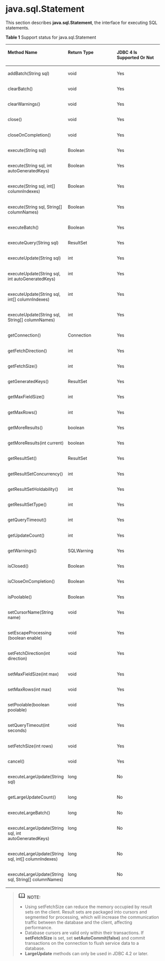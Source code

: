 # java.sql.Statement<a name="EN-US_TOPIC_0289900015"></a>

This section describes  **java.sql.Statement**, the interface for executing SQL statements.

**Table  1**  Support status for java.sql.Statement

<a name="en-us_topic_0237120398_en-us_topic_0213179164_en-us_topic_0189250755_en-us_topic_0059777679_en-us_topic_0058965266_table29004196"></a>
<table><thead align="left"><tr id="en-us_topic_0237120398_en-us_topic_0213179164_en-us_topic_0189250755_en-us_topic_0059777679_en-us_topic_0058965266_row609630"><th class="cellrowborder" valign="top" width="32.22%" id="mcps1.2.4.1.1"><p id="en-us_topic_0237120398_en-us_topic_0213179164_en-us_topic_0189250755_en-us_topic_0059777679_en-us_topic_0058965266_p1185663"><a name="en-us_topic_0237120398_en-us_topic_0213179164_en-us_topic_0189250755_en-us_topic_0059777679_en-us_topic_0058965266_p1185663"></a><a name="en-us_topic_0237120398_en-us_topic_0213179164_en-us_topic_0189250755_en-us_topic_0059777679_en-us_topic_0058965266_p1185663"></a>Method Name</p>
</th>
<th class="cellrowborder" valign="top" width="35.18%" id="mcps1.2.4.1.2"><p id="en-us_topic_0237120398_en-us_topic_0213179164_en-us_topic_0189250755_en-us_topic_0059777679_en-us_topic_0058965266_p27392696"><a name="en-us_topic_0237120398_en-us_topic_0213179164_en-us_topic_0189250755_en-us_topic_0059777679_en-us_topic_0058965266_p27392696"></a><a name="en-us_topic_0237120398_en-us_topic_0213179164_en-us_topic_0189250755_en-us_topic_0059777679_en-us_topic_0058965266_p27392696"></a>Return Type</p>
</th>
<th class="cellrowborder" valign="top" width="32.6%" id="mcps1.2.4.1.3"><p id="en-us_topic_0237120398_en-us_topic_0213179164_en-us_topic_0189250755_en-us_topic_0059777679_en-us_topic_0058965266_p25146373"><a name="en-us_topic_0237120398_en-us_topic_0213179164_en-us_topic_0189250755_en-us_topic_0059777679_en-us_topic_0058965266_p25146373"></a><a name="en-us_topic_0237120398_en-us_topic_0213179164_en-us_topic_0189250755_en-us_topic_0059777679_en-us_topic_0058965266_p25146373"></a>JDBC 4 Is Supported Or Not</p>
</th>
</tr>
</thead>
<tbody><tr id="row1940543416342"><td class="cellrowborder" valign="top" width="32.22%" headers="mcps1.2.4.1.1 "><p id="p640523423416"><a name="p640523423416"></a><a name="p640523423416"></a>addBatch​(String sql)</p>
</td>
<td class="cellrowborder" valign="top" width="35.18%" headers="mcps1.2.4.1.2 "><p id="p540512346348"><a name="p540512346348"></a><a name="p540512346348"></a>void</p>
</td>
<td class="cellrowborder" valign="top" width="32.6%" headers="mcps1.2.4.1.3 "><p id="p440673403415"><a name="p440673403415"></a><a name="p440673403415"></a>Yes</p>
</td>
</tr>
<tr id="row191321120183514"><td class="cellrowborder" valign="top" width="32.22%" headers="mcps1.2.4.1.1 "><p id="p1613210202354"><a name="p1613210202354"></a><a name="p1613210202354"></a>clearBatch()</p>
</td>
<td class="cellrowborder" valign="top" width="35.18%" headers="mcps1.2.4.1.2 "><p id="p181329200354"><a name="p181329200354"></a><a name="p181329200354"></a>void</p>
</td>
<td class="cellrowborder" valign="top" width="32.6%" headers="mcps1.2.4.1.3 "><p id="p16132112015350"><a name="p16132112015350"></a><a name="p16132112015350"></a>Yes</p>
</td>
</tr>
<tr id="row5284032103510"><td class="cellrowborder" valign="top" width="32.22%" headers="mcps1.2.4.1.1 "><p id="p428493293511"><a name="p428493293511"></a><a name="p428493293511"></a>clearWarnings()</p>
</td>
<td class="cellrowborder" valign="top" width="35.18%" headers="mcps1.2.4.1.2 "><p id="p1528423233512"><a name="p1528423233512"></a><a name="p1528423233512"></a>void</p>
</td>
<td class="cellrowborder" valign="top" width="32.6%" headers="mcps1.2.4.1.3 "><p id="p1628473218353"><a name="p1628473218353"></a><a name="p1628473218353"></a>Yes</p>
</td>
</tr>
<tr id="en-us_topic_0237120398_en-us_topic_0213179164_en-us_topic_0189250755_en-us_topic_0059777679_en-us_topic_0058965266_row37638936"><td class="cellrowborder" valign="top" width="32.22%" headers="mcps1.2.4.1.1 "><p id="en-us_topic_0237120398_en-us_topic_0213179164_en-us_topic_0189250755_en-us_topic_0059777679_en-us_topic_0058965266_p24508923"><a name="en-us_topic_0237120398_en-us_topic_0213179164_en-us_topic_0189250755_en-us_topic_0059777679_en-us_topic_0058965266_p24508923"></a><a name="en-us_topic_0237120398_en-us_topic_0213179164_en-us_topic_0189250755_en-us_topic_0059777679_en-us_topic_0058965266_p24508923"></a>close()</p>
</td>
<td class="cellrowborder" valign="top" width="35.18%" headers="mcps1.2.4.1.2 "><p id="en-us_topic_0237120398_en-us_topic_0213179164_en-us_topic_0189250755_en-us_topic_0059777679_en-us_topic_0058965266_p21120241"><a name="en-us_topic_0237120398_en-us_topic_0213179164_en-us_topic_0189250755_en-us_topic_0059777679_en-us_topic_0058965266_p21120241"></a><a name="en-us_topic_0237120398_en-us_topic_0213179164_en-us_topic_0189250755_en-us_topic_0059777679_en-us_topic_0058965266_p21120241"></a>void</p>
</td>
<td class="cellrowborder" valign="top" width="32.6%" headers="mcps1.2.4.1.3 "><p id="en-us_topic_0237120398_en-us_topic_0213179164_en-us_topic_0189250755_en-us_topic_0059777679_en-us_topic_0058965266_p42500988"><a name="en-us_topic_0237120398_en-us_topic_0213179164_en-us_topic_0189250755_en-us_topic_0059777679_en-us_topic_0058965266_p42500988"></a><a name="en-us_topic_0237120398_en-us_topic_0213179164_en-us_topic_0189250755_en-us_topic_0059777679_en-us_topic_0058965266_p42500988"></a>Yes</p>
</td>
</tr>
<tr id="row847713073613"><td class="cellrowborder" valign="top" width="32.22%" headers="mcps1.2.4.1.1 "><p id="p13477133073618"><a name="p13477133073618"></a><a name="p13477133073618"></a>closeOnCompletion()</p>
</td>
<td class="cellrowborder" valign="top" width="35.18%" headers="mcps1.2.4.1.2 "><p id="p94772030133610"><a name="p94772030133610"></a><a name="p94772030133610"></a>void</p>
</td>
<td class="cellrowborder" valign="top" width="32.6%" headers="mcps1.2.4.1.3 "><p id="p124771930103611"><a name="p124771930103611"></a><a name="p124771930103611"></a>Yes</p>
</td>
</tr>
<tr id="en-us_topic_0237120398_en-us_topic_0213179164_en-us_topic_0189250755_en-us_topic_0059777679_en-us_topic_0058965266_row37959876"><td class="cellrowborder" valign="top" width="32.22%" headers="mcps1.2.4.1.1 "><p id="en-us_topic_0237120398_en-us_topic_0213179164_en-us_topic_0189250755_en-us_topic_0059777679_en-us_topic_0058965266_p16000688"><a name="en-us_topic_0237120398_en-us_topic_0213179164_en-us_topic_0189250755_en-us_topic_0059777679_en-us_topic_0058965266_p16000688"></a><a name="en-us_topic_0237120398_en-us_topic_0213179164_en-us_topic_0189250755_en-us_topic_0059777679_en-us_topic_0058965266_p16000688"></a>execute(String sql)</p>
</td>
<td class="cellrowborder" valign="top" width="35.18%" headers="mcps1.2.4.1.2 "><p id="en-us_topic_0237120398_en-us_topic_0213179164_en-us_topic_0189250755_en-us_topic_0059777679_en-us_topic_0058965266_p61133019"><a name="en-us_topic_0237120398_en-us_topic_0213179164_en-us_topic_0189250755_en-us_topic_0059777679_en-us_topic_0058965266_p61133019"></a><a name="en-us_topic_0237120398_en-us_topic_0213179164_en-us_topic_0189250755_en-us_topic_0059777679_en-us_topic_0058965266_p61133019"></a><span id="en-us_topic_0237120398_en-us_topic_0213179164_en-us_topic_0189250755_text8662312165011"><a name="en-us_topic_0237120398_en-us_topic_0213179164_en-us_topic_0189250755_text8662312165011"></a><a name="en-us_topic_0237120398_en-us_topic_0213179164_en-us_topic_0189250755_text8662312165011"></a>Boolean</span></p>
</td>
<td class="cellrowborder" valign="top" width="32.6%" headers="mcps1.2.4.1.3 "><p id="en-us_topic_0237120398_en-us_topic_0213179164_en-us_topic_0189250755_en-us_topic_0059777679_en-us_topic_0058965266_p23615318"><a name="en-us_topic_0237120398_en-us_topic_0213179164_en-us_topic_0189250755_en-us_topic_0059777679_en-us_topic_0058965266_p23615318"></a><a name="en-us_topic_0237120398_en-us_topic_0213179164_en-us_topic_0189250755_en-us_topic_0059777679_en-us_topic_0058965266_p23615318"></a>Yes</p>
</td>
</tr>
<tr id="row1690211123385"><td class="cellrowborder" valign="top" width="32.22%" headers="mcps1.2.4.1.1 "><p id="p4902112173814"><a name="p4902112173814"></a><a name="p4902112173814"></a>execute​(String sql, int autoGeneratedKeys)</p>
</td>
<td class="cellrowborder" valign="top" width="35.18%" headers="mcps1.2.4.1.2 "><p id="p1290211128387"><a name="p1290211128387"></a><a name="p1290211128387"></a><span id="text9800162923817"><a name="text9800162923817"></a><a name="text9800162923817"></a>Boolean</span></p>
</td>
<td class="cellrowborder" valign="top" width="32.6%" headers="mcps1.2.4.1.3 "><p id="p11902121213815"><a name="p11902121213815"></a><a name="p11902121213815"></a>Yes</p>
</td>
</tr>
<tr id="row16314163933820"><td class="cellrowborder" valign="top" width="32.22%" headers="mcps1.2.4.1.1 "><p id="p331413923819"><a name="p331413923819"></a><a name="p331413923819"></a>execute​(String sql, int[] columnIndexes)</p>
</td>
<td class="cellrowborder" valign="top" width="35.18%" headers="mcps1.2.4.1.2 "><p id="p9314839203818"><a name="p9314839203818"></a><a name="p9314839203818"></a><span id="text334154973819"><a name="text334154973819"></a><a name="text334154973819"></a>Boolean</span></p>
</td>
<td class="cellrowborder" valign="top" width="32.6%" headers="mcps1.2.4.1.3 "><p id="p163147397386"><a name="p163147397386"></a><a name="p163147397386"></a>Yes</p>
</td>
</tr>
<tr id="row267415216383"><td class="cellrowborder" valign="top" width="32.22%" headers="mcps1.2.4.1.1 "><p id="p106741552103810"><a name="p106741552103810"></a><a name="p106741552103810"></a>execute​(String sql, String[] columnNames)</p>
</td>
<td class="cellrowborder" valign="top" width="35.18%" headers="mcps1.2.4.1.2 "><p id="p1067410528388"><a name="p1067410528388"></a><a name="p1067410528388"></a><span id="text1766515053910"><a name="text1766515053910"></a><a name="text1766515053910"></a>Boolean</span></p>
</td>
<td class="cellrowborder" valign="top" width="32.6%" headers="mcps1.2.4.1.3 "><p id="p1467445243820"><a name="p1467445243820"></a><a name="p1467445243820"></a>Yes</p>
</td>
</tr>
<tr id="row147485103913"><td class="cellrowborder" valign="top" width="32.22%" headers="mcps1.2.4.1.1 "><p id="p97495133918"><a name="p97495133918"></a><a name="p97495133918"></a>executeBatch()</p>
</td>
<td class="cellrowborder" valign="top" width="35.18%" headers="mcps1.2.4.1.2 "><p id="p197410563915"><a name="p197410563915"></a><a name="p197410563915"></a><span id="text12823334203913"><a name="text12823334203913"></a><a name="text12823334203913"></a>Boolean</span></p>
</td>
<td class="cellrowborder" valign="top" width="32.6%" headers="mcps1.2.4.1.3 "><p id="p177419543916"><a name="p177419543916"></a><a name="p177419543916"></a>Yes</p>
</td>
</tr>
<tr id="en-us_topic_0237120398_en-us_topic_0213179164_en-us_topic_0189250755_en-us_topic_0059777679_en-us_topic_0058965266_row43652314"><td class="cellrowborder" valign="top" width="32.22%" headers="mcps1.2.4.1.1 "><p id="en-us_topic_0237120398_en-us_topic_0213179164_en-us_topic_0189250755_en-us_topic_0059777679_en-us_topic_0058965266_p58916306"><a name="en-us_topic_0237120398_en-us_topic_0213179164_en-us_topic_0189250755_en-us_topic_0059777679_en-us_topic_0058965266_p58916306"></a><a name="en-us_topic_0237120398_en-us_topic_0213179164_en-us_topic_0189250755_en-us_topic_0059777679_en-us_topic_0058965266_p58916306"></a>executeQuery(String sql)</p>
</td>
<td class="cellrowborder" valign="top" width="35.18%" headers="mcps1.2.4.1.2 "><p id="en-us_topic_0237120398_en-us_topic_0213179164_en-us_topic_0189250755_en-us_topic_0059777679_en-us_topic_0058965266_p33934608"><a name="en-us_topic_0237120398_en-us_topic_0213179164_en-us_topic_0189250755_en-us_topic_0059777679_en-us_topic_0058965266_p33934608"></a><a name="en-us_topic_0237120398_en-us_topic_0213179164_en-us_topic_0189250755_en-us_topic_0059777679_en-us_topic_0058965266_p33934608"></a>ResultSet</p>
</td>
<td class="cellrowborder" valign="top" width="32.6%" headers="mcps1.2.4.1.3 "><p id="en-us_topic_0237120398_en-us_topic_0213179164_en-us_topic_0189250755_en-us_topic_0059777679_en-us_topic_0058965266_p39492775"><a name="en-us_topic_0237120398_en-us_topic_0213179164_en-us_topic_0189250755_en-us_topic_0059777679_en-us_topic_0058965266_p39492775"></a><a name="en-us_topic_0237120398_en-us_topic_0213179164_en-us_topic_0189250755_en-us_topic_0059777679_en-us_topic_0058965266_p39492775"></a>Yes</p>
</td>
</tr>
<tr id="en-us_topic_0237120398_en-us_topic_0213179164_en-us_topic_0189250755_en-us_topic_0059777679_en-us_topic_0058965266_row12742307"><td class="cellrowborder" valign="top" width="32.22%" headers="mcps1.2.4.1.1 "><p id="en-us_topic_0237120398_en-us_topic_0213179164_en-us_topic_0189250755_en-us_topic_0059777679_en-us_topic_0058965266_p59468506"><a name="en-us_topic_0237120398_en-us_topic_0213179164_en-us_topic_0189250755_en-us_topic_0059777679_en-us_topic_0058965266_p59468506"></a><a name="en-us_topic_0237120398_en-us_topic_0213179164_en-us_topic_0189250755_en-us_topic_0059777679_en-us_topic_0058965266_p59468506"></a>executeUpdate(String sql)</p>
</td>
<td class="cellrowborder" valign="top" width="35.18%" headers="mcps1.2.4.1.2 "><p id="en-us_topic_0237120398_en-us_topic_0213179164_en-us_topic_0189250755_en-us_topic_0059777679_en-us_topic_0058965266_p51032441"><a name="en-us_topic_0237120398_en-us_topic_0213179164_en-us_topic_0189250755_en-us_topic_0059777679_en-us_topic_0058965266_p51032441"></a><a name="en-us_topic_0237120398_en-us_topic_0213179164_en-us_topic_0189250755_en-us_topic_0059777679_en-us_topic_0058965266_p51032441"></a>int</p>
</td>
<td class="cellrowborder" valign="top" width="32.6%" headers="mcps1.2.4.1.3 "><p id="en-us_topic_0237120398_en-us_topic_0213179164_en-us_topic_0189250755_en-us_topic_0059777679_en-us_topic_0058965266_p25652689"><a name="en-us_topic_0237120398_en-us_topic_0213179164_en-us_topic_0189250755_en-us_topic_0059777679_en-us_topic_0058965266_p25652689"></a><a name="en-us_topic_0237120398_en-us_topic_0213179164_en-us_topic_0189250755_en-us_topic_0059777679_en-us_topic_0058965266_p25652689"></a>Yes</p>
</td>
</tr>
<tr id="row1276495816395"><td class="cellrowborder" valign="top" width="32.22%" headers="mcps1.2.4.1.1 "><p id="p117648584396"><a name="p117648584396"></a><a name="p117648584396"></a>executeUpdate​(String sql, int autoGeneratedKeys)</p>
</td>
<td class="cellrowborder" valign="top" width="35.18%" headers="mcps1.2.4.1.2 "><p id="p1076413584397"><a name="p1076413584397"></a><a name="p1076413584397"></a>int</p>
</td>
<td class="cellrowborder" valign="top" width="32.6%" headers="mcps1.2.4.1.3 "><p id="p177641658143910"><a name="p177641658143910"></a><a name="p177641658143910"></a>Yes</p>
</td>
</tr>
<tr id="row12111348134017"><td class="cellrowborder" valign="top" width="32.22%" headers="mcps1.2.4.1.1 "><p id="p191274813407"><a name="p191274813407"></a><a name="p191274813407"></a>executeUpdate​(String sql, int[] columnIndexes)</p>
</td>
<td class="cellrowborder" valign="top" width="35.18%" headers="mcps1.2.4.1.2 "><p id="p191224814018"><a name="p191224814018"></a><a name="p191224814018"></a>int</p>
</td>
<td class="cellrowborder" valign="top" width="32.6%" headers="mcps1.2.4.1.3 "><p id="p141224834015"><a name="p141224834015"></a><a name="p141224834015"></a>Yes</p>
</td>
</tr>
<tr id="row12396181111416"><td class="cellrowborder" valign="top" width="32.22%" headers="mcps1.2.4.1.1 "><p id="p43961211174111"><a name="p43961211174111"></a><a name="p43961211174111"></a>executeUpdate​(String sql, String[] columnNames)</p>
</td>
<td class="cellrowborder" valign="top" width="35.18%" headers="mcps1.2.4.1.2 "><p id="p10396131154111"><a name="p10396131154111"></a><a name="p10396131154111"></a>int</p>
</td>
<td class="cellrowborder" valign="top" width="32.6%" headers="mcps1.2.4.1.3 "><p id="p1839651194111"><a name="p1839651194111"></a><a name="p1839651194111"></a>Yes</p>
</td>
</tr>
<tr id="en-us_topic_0237120398_en-us_topic_0213179164_en-us_topic_0189250755_en-us_topic_0059777679_en-us_topic_0058965266_row17415287"><td class="cellrowborder" valign="top" width="32.22%" headers="mcps1.2.4.1.1 "><p id="en-us_topic_0237120398_en-us_topic_0213179164_en-us_topic_0189250755_en-us_topic_0059777679_en-us_topic_0058965266_p32431541"><a name="en-us_topic_0237120398_en-us_topic_0213179164_en-us_topic_0189250755_en-us_topic_0059777679_en-us_topic_0058965266_p32431541"></a><a name="en-us_topic_0237120398_en-us_topic_0213179164_en-us_topic_0189250755_en-us_topic_0059777679_en-us_topic_0058965266_p32431541"></a>getConnection()</p>
</td>
<td class="cellrowborder" valign="top" width="35.18%" headers="mcps1.2.4.1.2 "><p id="en-us_topic_0237120398_en-us_topic_0213179164_en-us_topic_0189250755_en-us_topic_0059777679_en-us_topic_0058965266_p29842167"><a name="en-us_topic_0237120398_en-us_topic_0213179164_en-us_topic_0189250755_en-us_topic_0059777679_en-us_topic_0058965266_p29842167"></a><a name="en-us_topic_0237120398_en-us_topic_0213179164_en-us_topic_0189250755_en-us_topic_0059777679_en-us_topic_0058965266_p29842167"></a>Connection</p>
</td>
<td class="cellrowborder" valign="top" width="32.6%" headers="mcps1.2.4.1.3 "><p id="en-us_topic_0237120398_en-us_topic_0213179164_en-us_topic_0189250755_en-us_topic_0059777679_en-us_topic_0058965266_p3770917"><a name="en-us_topic_0237120398_en-us_topic_0213179164_en-us_topic_0189250755_en-us_topic_0059777679_en-us_topic_0058965266_p3770917"></a><a name="en-us_topic_0237120398_en-us_topic_0213179164_en-us_topic_0189250755_en-us_topic_0059777679_en-us_topic_0058965266_p3770917"></a>Yes</p>
</td>
</tr>
<tr id="row17536174710412"><td class="cellrowborder" valign="top" width="32.22%" headers="mcps1.2.4.1.1 "><p id="p4536134711413"><a name="p4536134711413"></a><a name="p4536134711413"></a>getFetchDirection()</p>
</td>
<td class="cellrowborder" valign="top" width="35.18%" headers="mcps1.2.4.1.2 "><p id="p1053694717419"><a name="p1053694717419"></a><a name="p1053694717419"></a>int</p>
</td>
<td class="cellrowborder" valign="top" width="32.6%" headers="mcps1.2.4.1.3 "><p id="p155362471419"><a name="p155362471419"></a><a name="p155362471419"></a>Yes</p>
</td>
</tr>
<tr id="row1455316813421"><td class="cellrowborder" valign="top" width="32.22%" headers="mcps1.2.4.1.1 "><p id="p255319812424"><a name="p255319812424"></a><a name="p255319812424"></a>getFetchSize()</p>
</td>
<td class="cellrowborder" valign="top" width="35.18%" headers="mcps1.2.4.1.2 "><p id="p135538884211"><a name="p135538884211"></a><a name="p135538884211"></a>int</p>
</td>
<td class="cellrowborder" valign="top" width="32.6%" headers="mcps1.2.4.1.3 "><p id="p155368194213"><a name="p155368194213"></a><a name="p155368194213"></a>Yes</p>
</td>
</tr>
<tr id="row17436142416421"><td class="cellrowborder" valign="top" width="32.22%" headers="mcps1.2.4.1.1 "><p id="p143632418421"><a name="p143632418421"></a><a name="p143632418421"></a>getGeneratedKeys()</p>
</td>
<td class="cellrowborder" valign="top" width="35.18%" headers="mcps1.2.4.1.2 "><p id="p5436202419423"><a name="p5436202419423"></a><a name="p5436202419423"></a>ResultSet</p>
</td>
<td class="cellrowborder" valign="top" width="32.6%" headers="mcps1.2.4.1.3 "><p id="p1143614244421"><a name="p1143614244421"></a><a name="p1143614244421"></a>Yes</p>
</td>
</tr>
<tr id="row1063114444219"><td class="cellrowborder" valign="top" width="32.22%" headers="mcps1.2.4.1.1 "><p id="p363134464215"><a name="p363134464215"></a><a name="p363134464215"></a>getMaxFieldSize()</p>
</td>
<td class="cellrowborder" valign="top" width="35.18%" headers="mcps1.2.4.1.2 "><p id="p56317447426"><a name="p56317447426"></a><a name="p56317447426"></a>int</p>
</td>
<td class="cellrowborder" valign="top" width="32.6%" headers="mcps1.2.4.1.3 "><p id="p563744134215"><a name="p563744134215"></a><a name="p563744134215"></a>Yes</p>
</td>
</tr>
<tr id="row14501131124313"><td class="cellrowborder" valign="top" width="32.22%" headers="mcps1.2.4.1.1 "><p id="p2700103516431"><a name="p2700103516431"></a><a name="p2700103516431"></a>getMaxRows()</p>
</td>
<td class="cellrowborder" valign="top" width="35.18%" headers="mcps1.2.4.1.2 "><p id="p19841957114314"><a name="p19841957114314"></a><a name="p19841957114314"></a>int</p>
</td>
<td class="cellrowborder" valign="top" width="32.6%" headers="mcps1.2.4.1.3 "><p id="p13501116437"><a name="p13501116437"></a><a name="p13501116437"></a>Yes</p>
</td>
</tr>
<tr id="row175816190430"><td class="cellrowborder" valign="top" width="32.22%" headers="mcps1.2.4.1.1 "><p id="p1270013516438"><a name="p1270013516438"></a><a name="p1270013516438"></a>getMoreResults()</p>
</td>
<td class="cellrowborder" valign="top" width="35.18%" headers="mcps1.2.4.1.2 "><p id="p085135713431"><a name="p085135713431"></a><a name="p085135713431"></a>boolean</p>
</td>
<td class="cellrowborder" valign="top" width="32.6%" headers="mcps1.2.4.1.3 "><p id="p358419194310"><a name="p358419194310"></a><a name="p358419194310"></a>Yes</p>
</td>
</tr>
<tr id="row1559682664313"><td class="cellrowborder" valign="top" width="32.22%" headers="mcps1.2.4.1.1 "><p id="p1701635124314"><a name="p1701635124314"></a><a name="p1701635124314"></a>getMoreResults​(int current)</p>
</td>
<td class="cellrowborder" valign="top" width="35.18%" headers="mcps1.2.4.1.2 "><p id="p128515572430"><a name="p128515572430"></a><a name="p128515572430"></a>boolean</p>
</td>
<td class="cellrowborder" valign="top" width="32.6%" headers="mcps1.2.4.1.3 "><p id="p1559632610438"><a name="p1559632610438"></a><a name="p1559632610438"></a>Yes</p>
</td>
</tr>
<tr id="en-us_topic_0237120398_en-us_topic_0213179164_en-us_topic_0189250755_en-us_topic_0059777679_en-us_topic_0058965266_row65640894"><td class="cellrowborder" valign="top" width="32.22%" headers="mcps1.2.4.1.1 "><p id="en-us_topic_0237120398_en-us_topic_0213179164_en-us_topic_0189250755_en-us_topic_0059777679_en-us_topic_0058965266_p8880240"><a name="en-us_topic_0237120398_en-us_topic_0213179164_en-us_topic_0189250755_en-us_topic_0059777679_en-us_topic_0058965266_p8880240"></a><a name="en-us_topic_0237120398_en-us_topic_0213179164_en-us_topic_0189250755_en-us_topic_0059777679_en-us_topic_0058965266_p8880240"></a>getResultSet()</p>
</td>
<td class="cellrowborder" valign="top" width="35.18%" headers="mcps1.2.4.1.2 "><p id="en-us_topic_0237120398_en-us_topic_0213179164_en-us_topic_0189250755_en-us_topic_0059777679_en-us_topic_0058965266_p30949584"><a name="en-us_topic_0237120398_en-us_topic_0213179164_en-us_topic_0189250755_en-us_topic_0059777679_en-us_topic_0058965266_p30949584"></a><a name="en-us_topic_0237120398_en-us_topic_0213179164_en-us_topic_0189250755_en-us_topic_0059777679_en-us_topic_0058965266_p30949584"></a>ResultSet</p>
</td>
<td class="cellrowborder" valign="top" width="32.6%" headers="mcps1.2.4.1.3 "><p id="en-us_topic_0237120398_en-us_topic_0213179164_en-us_topic_0189250755_en-us_topic_0059777679_en-us_topic_0058965266_p15409505"><a name="en-us_topic_0237120398_en-us_topic_0213179164_en-us_topic_0189250755_en-us_topic_0059777679_en-us_topic_0058965266_p15409505"></a><a name="en-us_topic_0237120398_en-us_topic_0213179164_en-us_topic_0189250755_en-us_topic_0059777679_en-us_topic_0058965266_p15409505"></a>Yes</p>
</td>
</tr>
<tr id="row122941237174513"><td class="cellrowborder" valign="top" width="32.22%" headers="mcps1.2.4.1.1 "><p id="p10261556204516"><a name="p10261556204516"></a><a name="p10261556204516"></a>getResultSetConcurrency()</p>
</td>
<td class="cellrowborder" valign="top" width="35.18%" headers="mcps1.2.4.1.2 "><p id="p9804220466"><a name="p9804220466"></a><a name="p9804220466"></a>int</p>
</td>
<td class="cellrowborder" valign="top" width="32.6%" headers="mcps1.2.4.1.3 "><p id="p17294737154517"><a name="p17294737154517"></a><a name="p17294737154517"></a>Yes</p>
</td>
</tr>
<tr id="row978116405453"><td class="cellrowborder" valign="top" width="32.22%" headers="mcps1.2.4.1.1 "><p id="p6261756104515"><a name="p6261756104515"></a><a name="p6261756104515"></a>getResultSetHoldability()</p>
</td>
<td class="cellrowborder" valign="top" width="35.18%" headers="mcps1.2.4.1.2 "><p id="p68041828463"><a name="p68041828463"></a><a name="p68041828463"></a>int</p>
</td>
<td class="cellrowborder" valign="top" width="32.6%" headers="mcps1.2.4.1.3 "><p id="p15781640194512"><a name="p15781640194512"></a><a name="p15781640194512"></a>Yes</p>
</td>
</tr>
<tr id="row47071349174517"><td class="cellrowborder" valign="top" width="32.22%" headers="mcps1.2.4.1.1 "><p id="p192665654510"><a name="p192665654510"></a><a name="p192665654510"></a>getResultSetType()</p>
</td>
<td class="cellrowborder" valign="top" width="35.18%" headers="mcps1.2.4.1.2 "><p id="p158046214616"><a name="p158046214616"></a><a name="p158046214616"></a>int</p>
</td>
<td class="cellrowborder" valign="top" width="32.6%" headers="mcps1.2.4.1.3 "><p id="p370744924512"><a name="p370744924512"></a><a name="p370744924512"></a>Yes</p>
</td>
</tr>
<tr id="en-us_topic_0237120398_en-us_topic_0213179164_en-us_topic_0189250755_en-us_topic_0059777679_en-us_topic_0058965266_row6055731"><td class="cellrowborder" valign="top" width="32.22%" headers="mcps1.2.4.1.1 "><p id="en-us_topic_0237120398_en-us_topic_0213179164_en-us_topic_0189250755_en-us_topic_0059777679_en-us_topic_0058965266_p44295845"><a name="en-us_topic_0237120398_en-us_topic_0213179164_en-us_topic_0189250755_en-us_topic_0059777679_en-us_topic_0058965266_p44295845"></a><a name="en-us_topic_0237120398_en-us_topic_0213179164_en-us_topic_0189250755_en-us_topic_0059777679_en-us_topic_0058965266_p44295845"></a>getQueryTimeout()</p>
</td>
<td class="cellrowborder" valign="top" width="35.18%" headers="mcps1.2.4.1.2 "><p id="en-us_topic_0237120398_en-us_topic_0213179164_en-us_topic_0189250755_en-us_topic_0059777679_en-us_topic_0058965266_p53884282"><a name="en-us_topic_0237120398_en-us_topic_0213179164_en-us_topic_0189250755_en-us_topic_0059777679_en-us_topic_0058965266_p53884282"></a><a name="en-us_topic_0237120398_en-us_topic_0213179164_en-us_topic_0189250755_en-us_topic_0059777679_en-us_topic_0058965266_p53884282"></a>int</p>
</td>
<td class="cellrowborder" valign="top" width="32.6%" headers="mcps1.2.4.1.3 "><p id="en-us_topic_0237120398_en-us_topic_0213179164_en-us_topic_0189250755_en-us_topic_0059777679_en-us_topic_0058965266_p66416078"><a name="en-us_topic_0237120398_en-us_topic_0213179164_en-us_topic_0189250755_en-us_topic_0059777679_en-us_topic_0058965266_p66416078"></a><a name="en-us_topic_0237120398_en-us_topic_0213179164_en-us_topic_0189250755_en-us_topic_0059777679_en-us_topic_0058965266_p66416078"></a>Yes</p>
</td>
</tr>
<tr id="en-us_topic_0237120398_en-us_topic_0213179164_en-us_topic_0189250755_en-us_topic_0059777679_en-us_topic_0058965266_row11397445"><td class="cellrowborder" valign="top" width="32.22%" headers="mcps1.2.4.1.1 "><p id="en-us_topic_0237120398_en-us_topic_0213179164_en-us_topic_0189250755_en-us_topic_0059777679_en-us_topic_0058965266_p18756861"><a name="en-us_topic_0237120398_en-us_topic_0213179164_en-us_topic_0189250755_en-us_topic_0059777679_en-us_topic_0058965266_p18756861"></a><a name="en-us_topic_0237120398_en-us_topic_0213179164_en-us_topic_0189250755_en-us_topic_0059777679_en-us_topic_0058965266_p18756861"></a>getUpdateCount()</p>
</td>
<td class="cellrowborder" valign="top" width="35.18%" headers="mcps1.2.4.1.2 "><p id="en-us_topic_0237120398_en-us_topic_0213179164_en-us_topic_0189250755_en-us_topic_0059777679_en-us_topic_0058965266_p35141355"><a name="en-us_topic_0237120398_en-us_topic_0213179164_en-us_topic_0189250755_en-us_topic_0059777679_en-us_topic_0058965266_p35141355"></a><a name="en-us_topic_0237120398_en-us_topic_0213179164_en-us_topic_0189250755_en-us_topic_0059777679_en-us_topic_0058965266_p35141355"></a>int</p>
</td>
<td class="cellrowborder" valign="top" width="32.6%" headers="mcps1.2.4.1.3 "><p id="en-us_topic_0237120398_en-us_topic_0213179164_en-us_topic_0189250755_en-us_topic_0059777679_en-us_topic_0058965266_p6666636"><a name="en-us_topic_0237120398_en-us_topic_0213179164_en-us_topic_0189250755_en-us_topic_0059777679_en-us_topic_0058965266_p6666636"></a><a name="en-us_topic_0237120398_en-us_topic_0213179164_en-us_topic_0189250755_en-us_topic_0059777679_en-us_topic_0058965266_p6666636"></a>Yes</p>
</td>
</tr>
<tr id="row450715293468"><td class="cellrowborder" valign="top" width="32.22%" headers="mcps1.2.4.1.1 "><p id="p1450702954610"><a name="p1450702954610"></a><a name="p1450702954610"></a>getWarnings()</p>
</td>
<td class="cellrowborder" valign="top" width="35.18%" headers="mcps1.2.4.1.2 "><p id="p12507329104612"><a name="p12507329104612"></a><a name="p12507329104612"></a>SQLWarning</p>
</td>
<td class="cellrowborder" valign="top" width="32.6%" headers="mcps1.2.4.1.3 "><p id="p15071929174611"><a name="p15071929174611"></a><a name="p15071929174611"></a>Yes</p>
</td>
</tr>
<tr id="en-us_topic_0237120398_en-us_topic_0213179164_en-us_topic_0189250755_en-us_topic_0059777679_en-us_topic_0058965266_row17787427"><td class="cellrowborder" valign="top" width="32.22%" headers="mcps1.2.4.1.1 "><p id="en-us_topic_0237120398_en-us_topic_0213179164_en-us_topic_0189250755_en-us_topic_0059777679_en-us_topic_0058965266_p25778201"><a name="en-us_topic_0237120398_en-us_topic_0213179164_en-us_topic_0189250755_en-us_topic_0059777679_en-us_topic_0058965266_p25778201"></a><a name="en-us_topic_0237120398_en-us_topic_0213179164_en-us_topic_0189250755_en-us_topic_0059777679_en-us_topic_0058965266_p25778201"></a>isClosed()</p>
</td>
<td class="cellrowborder" valign="top" width="35.18%" headers="mcps1.2.4.1.2 "><p id="en-us_topic_0237120398_en-us_topic_0213179164_en-us_topic_0189250755_en-us_topic_0059777679_en-us_topic_0058965266_p24733930"><a name="en-us_topic_0237120398_en-us_topic_0213179164_en-us_topic_0189250755_en-us_topic_0059777679_en-us_topic_0058965266_p24733930"></a><a name="en-us_topic_0237120398_en-us_topic_0213179164_en-us_topic_0189250755_en-us_topic_0059777679_en-us_topic_0058965266_p24733930"></a><span id="en-us_topic_0237120398_en-us_topic_0213179164_en-us_topic_0189250755_text14830113155012"><a name="en-us_topic_0237120398_en-us_topic_0213179164_en-us_topic_0189250755_text14830113155012"></a><a name="en-us_topic_0237120398_en-us_topic_0213179164_en-us_topic_0189250755_text14830113155012"></a>Boolean</span></p>
</td>
<td class="cellrowborder" valign="top" width="32.6%" headers="mcps1.2.4.1.3 "><p id="en-us_topic_0237120398_en-us_topic_0213179164_en-us_topic_0189250755_en-us_topic_0059777679_en-us_topic_0058965266_p1527124"><a name="en-us_topic_0237120398_en-us_topic_0213179164_en-us_topic_0189250755_en-us_topic_0059777679_en-us_topic_0058965266_p1527124"></a><a name="en-us_topic_0237120398_en-us_topic_0213179164_en-us_topic_0189250755_en-us_topic_0059777679_en-us_topic_0058965266_p1527124"></a>Yes</p>
</td>
</tr>
<tr id="row253118458461"><td class="cellrowborder" valign="top" width="32.22%" headers="mcps1.2.4.1.1 "><p id="p195316453468"><a name="p195316453468"></a><a name="p195316453468"></a>isCloseOnCompletion()</p>
</td>
<td class="cellrowborder" valign="top" width="35.18%" headers="mcps1.2.4.1.2 "><p id="p153112456466"><a name="p153112456466"></a><a name="p153112456466"></a><span id="text1831754124613"><a name="text1831754124613"></a><a name="text1831754124613"></a>Boolean</span></p>
</td>
<td class="cellrowborder" valign="top" width="32.6%" headers="mcps1.2.4.1.3 "><p id="p153184518467"><a name="p153184518467"></a><a name="p153184518467"></a>Yes</p>
</td>
</tr>
<tr id="row98591459478"><td class="cellrowborder" valign="top" width="32.22%" headers="mcps1.2.4.1.1 "><p id="p138594519471"><a name="p138594519471"></a><a name="p138594519471"></a>isPoolable()</p>
</td>
<td class="cellrowborder" valign="top" width="35.18%" headers="mcps1.2.4.1.2 "><p id="p1285915544718"><a name="p1285915544718"></a><a name="p1285915544718"></a><span id="text26481612134715"><a name="text26481612134715"></a><a name="text26481612134715"></a>Boolean</span></p>
</td>
<td class="cellrowborder" valign="top" width="32.6%" headers="mcps1.2.4.1.3 "><p id="p1385915164716"><a name="p1385915164716"></a><a name="p1385915164716"></a>Yes</p>
</td>
</tr>
<tr id="row137104331481"><td class="cellrowborder" valign="top" width="32.22%" headers="mcps1.2.4.1.1 "><p id="p1271133314483"><a name="p1271133314483"></a><a name="p1271133314483"></a>setCursorName​(String name)</p>
</td>
<td class="cellrowborder" valign="top" width="35.18%" headers="mcps1.2.4.1.2 "><p id="p12711533174812"><a name="p12711533174812"></a><a name="p12711533174812"></a>void</p>
</td>
<td class="cellrowborder" valign="top" width="32.6%" headers="mcps1.2.4.1.3 "><p id="p3711193311485"><a name="p3711193311485"></a><a name="p3711193311485"></a>Yes</p>
</td>
</tr>
<tr id="row16208124684816"><td class="cellrowborder" valign="top" width="32.22%" headers="mcps1.2.4.1.1 "><p id="p1520884615486"><a name="p1520884615486"></a><a name="p1520884615486"></a>setEscapeProcessing​(boolean enable)</p>
</td>
<td class="cellrowborder" valign="top" width="35.18%" headers="mcps1.2.4.1.2 "><p id="p720819462482"><a name="p720819462482"></a><a name="p720819462482"></a>void</p>
</td>
<td class="cellrowborder" valign="top" width="32.6%" headers="mcps1.2.4.1.3 "><p id="p182081646144811"><a name="p182081646144811"></a><a name="p182081646144811"></a>Yes</p>
</td>
</tr>
<tr id="row192759918494"><td class="cellrowborder" valign="top" width="32.22%" headers="mcps1.2.4.1.1 "><p id="p1327518944920"><a name="p1327518944920"></a><a name="p1327518944920"></a>setFetchDirection​(int direction)</p>
</td>
<td class="cellrowborder" valign="top" width="35.18%" headers="mcps1.2.4.1.2 "><p id="p1927509124911"><a name="p1927509124911"></a><a name="p1927509124911"></a>void</p>
</td>
<td class="cellrowborder" valign="top" width="32.6%" headers="mcps1.2.4.1.3 "><p id="p162752954910"><a name="p162752954910"></a><a name="p162752954910"></a>Yes</p>
</td>
</tr>
<tr id="row3513182912497"><td class="cellrowborder" valign="top" width="32.22%" headers="mcps1.2.4.1.1 "><p id="p101408016504"><a name="p101408016504"></a><a name="p101408016504"></a>setMaxFieldSize​(int max)</p>
</td>
<td class="cellrowborder" valign="top" width="35.18%" headers="mcps1.2.4.1.2 "><p id="p1651322911497"><a name="p1651322911497"></a><a name="p1651322911497"></a>void</p>
</td>
<td class="cellrowborder" valign="top" width="32.6%" headers="mcps1.2.4.1.3 "><p id="p1951315292499"><a name="p1951315292499"></a><a name="p1951315292499"></a>Yes</p>
</td>
</tr>
<tr id="row0737812155017"><td class="cellrowborder" valign="top" width="32.22%" headers="mcps1.2.4.1.1 "><p id="p673721225010"><a name="p673721225010"></a><a name="p673721225010"></a>setMaxRows​(int max)</p>
</td>
<td class="cellrowborder" valign="top" width="35.18%" headers="mcps1.2.4.1.2 "><p id="p173721255010"><a name="p173721255010"></a><a name="p173721255010"></a>void</p>
</td>
<td class="cellrowborder" valign="top" width="32.6%" headers="mcps1.2.4.1.3 "><p id="p1373751215503"><a name="p1373751215503"></a><a name="p1373751215503"></a>Yes</p>
</td>
</tr>
<tr id="row163871948135216"><td class="cellrowborder" valign="top" width="32.22%" headers="mcps1.2.4.1.1 "><p id="p10387124820520"><a name="p10387124820520"></a><a name="p10387124820520"></a>setPoolable​(boolean poolable)</p>
</td>
<td class="cellrowborder" valign="top" width="35.18%" headers="mcps1.2.4.1.2 "><p id="p9387348205211"><a name="p9387348205211"></a><a name="p9387348205211"></a>void</p>
</td>
<td class="cellrowborder" valign="top" width="32.6%" headers="mcps1.2.4.1.3 "><p id="p143875486522"><a name="p143875486522"></a><a name="p143875486522"></a>Yes</p>
</td>
</tr>
<tr id="en-us_topic_0237120398_en-us_topic_0213179164_en-us_topic_0189250755_en-us_topic_0059777679_en-us_topic_0058965266_row18856521"><td class="cellrowborder" valign="top" width="32.22%" headers="mcps1.2.4.1.1 "><p id="en-us_topic_0237120398_en-us_topic_0213179164_en-us_topic_0189250755_en-us_topic_0059777679_en-us_topic_0058965266_p43132848"><a name="en-us_topic_0237120398_en-us_topic_0213179164_en-us_topic_0189250755_en-us_topic_0059777679_en-us_topic_0058965266_p43132848"></a><a name="en-us_topic_0237120398_en-us_topic_0213179164_en-us_topic_0189250755_en-us_topic_0059777679_en-us_topic_0058965266_p43132848"></a>setQueryTimeout(int seconds)</p>
</td>
<td class="cellrowborder" valign="top" width="35.18%" headers="mcps1.2.4.1.2 "><p id="en-us_topic_0237120398_en-us_topic_0213179164_en-us_topic_0189250755_en-us_topic_0059777679_en-us_topic_0058965266_p12991834"><a name="en-us_topic_0237120398_en-us_topic_0213179164_en-us_topic_0189250755_en-us_topic_0059777679_en-us_topic_0058965266_p12991834"></a><a name="en-us_topic_0237120398_en-us_topic_0213179164_en-us_topic_0189250755_en-us_topic_0059777679_en-us_topic_0058965266_p12991834"></a>void</p>
</td>
<td class="cellrowborder" valign="top" width="32.6%" headers="mcps1.2.4.1.3 "><p id="en-us_topic_0237120398_en-us_topic_0213179164_en-us_topic_0189250755_en-us_topic_0059777679_en-us_topic_0058965266_p37346808"><a name="en-us_topic_0237120398_en-us_topic_0213179164_en-us_topic_0189250755_en-us_topic_0059777679_en-us_topic_0058965266_p37346808"></a><a name="en-us_topic_0237120398_en-us_topic_0213179164_en-us_topic_0189250755_en-us_topic_0059777679_en-us_topic_0058965266_p37346808"></a>Yes</p>
</td>
</tr>
<tr id="en-us_topic_0237120398_en-us_topic_0213179164_en-us_topic_0189250755_en-us_topic_0059777679_row38611207145243"><td class="cellrowborder" valign="top" width="32.22%" headers="mcps1.2.4.1.1 "><p id="en-us_topic_0237120398_en-us_topic_0213179164_en-us_topic_0189250755_en-us_topic_0059777679_p40500042145243"><a name="en-us_topic_0237120398_en-us_topic_0213179164_en-us_topic_0189250755_en-us_topic_0059777679_p40500042145243"></a><a name="en-us_topic_0237120398_en-us_topic_0213179164_en-us_topic_0189250755_en-us_topic_0059777679_p40500042145243"></a>setFetchSize(int rows)</p>
</td>
<td class="cellrowborder" valign="top" width="35.18%" headers="mcps1.2.4.1.2 "><p id="en-us_topic_0237120398_en-us_topic_0213179164_en-us_topic_0189250755_en-us_topic_0059777679_p59277941145243"><a name="en-us_topic_0237120398_en-us_topic_0213179164_en-us_topic_0189250755_en-us_topic_0059777679_p59277941145243"></a><a name="en-us_topic_0237120398_en-us_topic_0213179164_en-us_topic_0189250755_en-us_topic_0059777679_p59277941145243"></a>void</p>
</td>
<td class="cellrowborder" valign="top" width="32.6%" headers="mcps1.2.4.1.3 "><p id="en-us_topic_0237120398_en-us_topic_0213179164_en-us_topic_0189250755_en-us_topic_0059777679_p36783921145243"><a name="en-us_topic_0237120398_en-us_topic_0213179164_en-us_topic_0189250755_en-us_topic_0059777679_p36783921145243"></a><a name="en-us_topic_0237120398_en-us_topic_0213179164_en-us_topic_0189250755_en-us_topic_0059777679_p36783921145243"></a>Yes</p>
</td>
</tr>
<tr id="en-us_topic_0237120398_en-us_topic_0213179164_en-us_topic_0189250755_en-us_topic_0059777679_r1827afa9d2134344a186a023d0e33bc7"><td class="cellrowborder" valign="top" width="32.22%" headers="mcps1.2.4.1.1 "><p id="en-us_topic_0237120398_en-us_topic_0213179164_en-us_topic_0189250755_en-us_topic_0059777679_af6cbc3a0b3ff452d863c7b081ee4d653"><a name="en-us_topic_0237120398_en-us_topic_0213179164_en-us_topic_0189250755_en-us_topic_0059777679_af6cbc3a0b3ff452d863c7b081ee4d653"></a><a name="en-us_topic_0237120398_en-us_topic_0213179164_en-us_topic_0189250755_en-us_topic_0059777679_af6cbc3a0b3ff452d863c7b081ee4d653"></a>cancel()</p>
</td>
<td class="cellrowborder" valign="top" width="35.18%" headers="mcps1.2.4.1.2 "><p id="en-us_topic_0237120398_en-us_topic_0213179164_en-us_topic_0189250755_en-us_topic_0059777679_a233738808bb94ae884b017c0b91c8f57"><a name="en-us_topic_0237120398_en-us_topic_0213179164_en-us_topic_0189250755_en-us_topic_0059777679_a233738808bb94ae884b017c0b91c8f57"></a><a name="en-us_topic_0237120398_en-us_topic_0213179164_en-us_topic_0189250755_en-us_topic_0059777679_a233738808bb94ae884b017c0b91c8f57"></a>void</p>
</td>
<td class="cellrowborder" valign="top" width="32.6%" headers="mcps1.2.4.1.3 "><p id="en-us_topic_0237120398_en-us_topic_0213179164_en-us_topic_0189250755_en-us_topic_0059777679_a7733e8a283e94ce9b05f62edcb60533f"><a name="en-us_topic_0237120398_en-us_topic_0213179164_en-us_topic_0189250755_en-us_topic_0059777679_a7733e8a283e94ce9b05f62edcb60533f"></a><a name="en-us_topic_0237120398_en-us_topic_0213179164_en-us_topic_0189250755_en-us_topic_0059777679_a7733e8a283e94ce9b05f62edcb60533f"></a>Yes</p>
</td>
</tr>
<tr id="row37088558211"><td class="cellrowborder" valign="top" width="32.22%" headers="mcps1.2.4.1.1 "><p id="p97081555172119"><a name="p97081555172119"></a><a name="p97081555172119"></a>executeLargeUpdate(String sql)</p>
</td>
<td class="cellrowborder" valign="top" width="35.18%" headers="mcps1.2.4.1.2 "><p id="p1670810558211"><a name="p1670810558211"></a><a name="p1670810558211"></a>long</p>
</td>
<td class="cellrowborder" valign="top" width="32.6%" headers="mcps1.2.4.1.3 "><p id="p7708455172110"><a name="p7708455172110"></a><a name="p7708455172110"></a>No</p>
</td>
</tr>
<tr id="row11331123122213"><td class="cellrowborder" valign="top" width="32.22%" headers="mcps1.2.4.1.1 "><p id="p143311135221"><a name="p143311135221"></a><a name="p143311135221"></a>getLargeUpdateCount()</p>
</td>
<td class="cellrowborder" valign="top" width="35.18%" headers="mcps1.2.4.1.2 "><p id="p1933110317222"><a name="p1933110317222"></a><a name="p1933110317222"></a>long</p>
</td>
<td class="cellrowborder" valign="top" width="32.6%" headers="mcps1.2.4.1.3 "><p id="p23312372219"><a name="p23312372219"></a><a name="p23312372219"></a>No</p>
</td>
</tr>
<tr id="row16355792219"><td class="cellrowborder" valign="top" width="32.22%" headers="mcps1.2.4.1.1 "><p id="p186358712212"><a name="p186358712212"></a><a name="p186358712212"></a>executeLargeBatch()</p>
</td>
<td class="cellrowborder" valign="top" width="35.18%" headers="mcps1.2.4.1.2 "><p id="p56358710226"><a name="p56358710226"></a><a name="p56358710226"></a>long</p>
</td>
<td class="cellrowborder" valign="top" width="32.6%" headers="mcps1.2.4.1.3 "><p id="p263527152214"><a name="p263527152214"></a><a name="p263527152214"></a>No</p>
</td>
</tr>
<tr id="row1070771211226"><td class="cellrowborder" valign="top" width="32.22%" headers="mcps1.2.4.1.1 "><p id="p19707141213224"><a name="p19707141213224"></a><a name="p19707141213224"></a>executeLargeUpdate(String sql, int autoGeneratedKeys)</p>
</td>
<td class="cellrowborder" valign="top" width="35.18%" headers="mcps1.2.4.1.2 "><p id="p1707131218221"><a name="p1707131218221"></a><a name="p1707131218221"></a>long</p>
</td>
<td class="cellrowborder" valign="top" width="32.6%" headers="mcps1.2.4.1.3 "><p id="p4707161218223"><a name="p4707161218223"></a><a name="p4707161218223"></a>No</p>
</td>
</tr>
<tr id="row6971116102213"><td class="cellrowborder" valign="top" width="32.22%" headers="mcps1.2.4.1.1 "><p id="p0971916122219"><a name="p0971916122219"></a><a name="p0971916122219"></a>executeLargeUpdate(String sql, int[] columnIndexes)</p>
</td>
<td class="cellrowborder" valign="top" width="35.18%" headers="mcps1.2.4.1.2 "><p id="p19971216182212"><a name="p19971216182212"></a><a name="p19971216182212"></a>long</p>
</td>
<td class="cellrowborder" valign="top" width="32.6%" headers="mcps1.2.4.1.3 "><p id="p2971916152217"><a name="p2971916152217"></a><a name="p2971916152217"></a>No</p>
</td>
</tr>
<tr id="row0846142252213"><td class="cellrowborder" valign="top" width="32.22%" headers="mcps1.2.4.1.1 "><p id="p6847122212219"><a name="p6847122212219"></a><a name="p6847122212219"></a>executeLargeUpdate(String sql, String[] columnNames)</p>
</td>
<td class="cellrowborder" valign="top" width="35.18%" headers="mcps1.2.4.1.2 "><p id="p9847192211225"><a name="p9847192211225"></a><a name="p9847192211225"></a>long</p>
</td>
<td class="cellrowborder" valign="top" width="32.6%" headers="mcps1.2.4.1.3 "><p id="p784712223228"><a name="p784712223228"></a><a name="p784712223228"></a>No</p>
</td>
</tr>
</tbody>
</table>

>![](public_sys-resources/icon-note.gif) **NOTE:** 
>-   Using setFetchSize can reduce the memory occupied by result sets on the client. Result sets are packaged into cursors and segmented for processing, which will increase the communication traffic between the database and the client, affecting performance.
>-   Database cursors are valid only within their transactions. If  **setFetchSize**  is set, set  **setAutoCommit\(false\)**  and commit transactions on the connection to flush service data to a database.
>-   **LargeUpdate**  methods can only be used in JDBC 4.2 or later.

